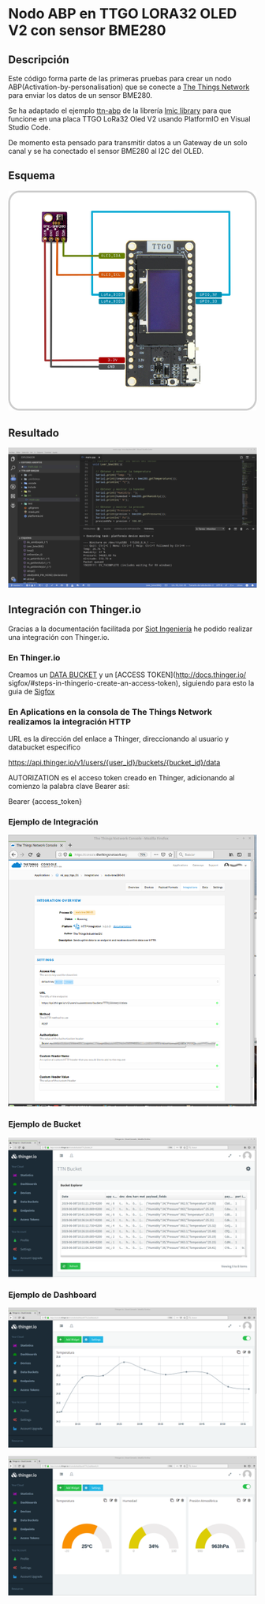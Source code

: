 # Nodo ABP en TTGO LORA32 OLED V2 con sensor BME280

## Descripción 

Este código forma parte de las primeras pruebas para crear un nodo ABP(Activation-by-personalisation) que se conecte a [The Things Network](https://www.thethingsnetwork.org/) para enviar los datos de un sensor BME280.

Se ha adaptado el ejemplo [ttn-abp](https://github.com/matthijskooijman/arduino-lmic/blob/master/examples/ttn-abp/ttn-abp.ino) de la librería [lmic library](https://github.com/matthijskooijman/arduino-lmic) para que funcione en una placa TTGO LoRa32 Oled V2 usando PlatformIO en Visual Studio Code. 

De momento esta pensado para transmitir datos a un Gateway de un solo canal y se ha conectado el sensor BME280 al I2C del OLED. 


## Esquema

![esquema_bme280](https://raw.githubusercontent.com/makers-bierzo/TTN-Bierzo/master/TTN_Microcontrolador/LoRaWAN/img/esq_bme280.png)

## Resultado

![code_bme280](https://raw.githubusercontent.com/makers-bierzo/TTN-Bierzo/master/TTN_Microcontrolador/LoRaWAN/img/code_abp_bme280.png)


## Integración con Thinger.io

Gracias a la documentación facilitada por [Siot Ingeniería](http://www.siot-ingenieria.com.co/) he podido realizar una integración con Thinger.io.

### En Thinger.io

Creamos un [DATA BUCKET](http://docs.thinger.io/sigfox/#steps-in-thingerio-create-a-data-bucket) y un [ACCESS TOKEN](http://docs.thinger.io/
sigfox/#steps-in-thingerio-create-an-access-token), siguiendo para esto la guia de [Sigfox](http://docs.thinger.io/sigfox/#introduction)

### En Aplications en la consola de The Things Network realizamos la integración HTTP

URL es la dirección del enlace a Thinger, direccionando al usuario y databucket especifico  

https://api.thinger.io/v1/users/{user_id}/buckets/{bucket_id}/data

AUTORIZATION es el acceso token creado en Thinger, adicionando al comienzo la palabra clave Bearer asi:  

Bearer {access_token}

### Ejemplo de Integración 

![int_bme280_00](https://raw.githubusercontent.com/makers-bierzo/TTN-Bierzo/master/TTN_Microcontrolador/LoRaWAN/img/Integracion.png)

### Ejemplo de Bucket 

![int_bme280_01](https://raw.githubusercontent.com/makers-bierzo/TTN-Bierzo/master/TTN_Microcontrolador/LoRaWAN/img/thinger_Bucket.png)

### Ejemplo de Dashboard 

![int_bme280_02](https://raw.githubusercontent.com/makers-bierzo/TTN-Bierzo/master/TTN_Microcontrolador/LoRaWAN/img/thinger_Dashboard.png)


![int_bme280_03](https://raw.githubusercontent.com/makers-bierzo/TTN-Bierzo/master/TTN_Microcontrolador/LoRaWAN/img/thinger_Dashboard1.png)





